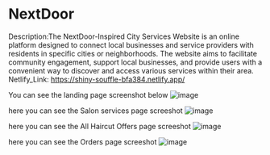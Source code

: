 # NextDoor
Description:The NextDoor-Inspired City Services Website is an online platform designed to connect local businesses and service providers with residents in specific cities or neighborhoods. The website aims to facilitate community engagement, support local businesses, and provide users with a convenient way to discover and access various services within their area.
Netlify_Link: https://shiny-souffle-bfa384.netlify.app/

You can see the landing page screenshot below
![image](https://github.com/raxitamathukiya/NextDoor/assets/36467733/acb284ea-d9d6-47f3-8f4a-d66c30d77a2e)

here you can see the Salon services page screeshot
![image](https://github.com/raxitamathukiya/NextDoor/assets/36467733/b3a0cfcc-bb68-4f0a-a426-7d25063b2647)

here you can see the All Haircut Offers page screeshot
![image](https://github.com/raxitamathukiya/NextDoor/assets/36467733/4533438b-f7a2-4f51-a23d-795d6b7adb6b)

here you can see the Orders page screeshot
![image](https://github.com/raxitamathukiya/NextDoor/assets/36467733/11a239bd-083d-4c25-bcdd-65ce310fff3c)


